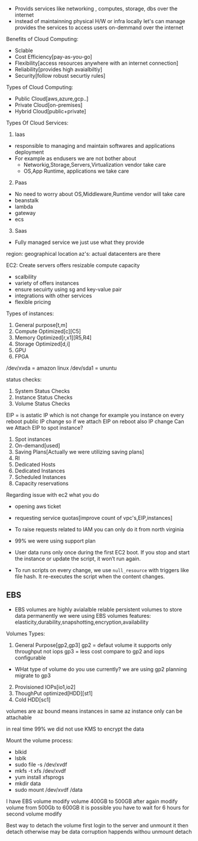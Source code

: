 - Provids services like networking , computes, storage, dbs over the internet
- instead of maintainning physical H/W or infra locally let's can manage provides the services to access users on-demmand over the internet 

Benefits of Cloud Computing:
- Sclable
- Cost Efficiency[pay-as-you-go]
- Flexibility[access resources anywhere with an internet connection]
- Reliability[provides high avaialbiltiy]
- Security[follow robust securtiy rules]

Types of Cloud Computing:
- Public Cloud[aws,azure,gcp..]
- Private Cloud[on-premises]
- Hybrid Cloud[public+private]

Types Of Cloud Services:
1. Iaas
- responsible to managing and maintain softwares and applications deployment
- For example as endusers we are not bother about
  - Networkig,Storage,Servers,Virtualization vendor take care
  - OS,App Runtime, applications we take care
2. Paas
- No need to worry about OS,Middleware,Runtime vendor will take care
- beanstalk
- lambda
- gateway
- ecs
3. Saas
- Fully managed service we just use what they provide

region: geographical location
az's: actual datacenters are there

EC2: Create servers offers resizable compute capacity
- scalbility
- variety of offers instances
- ensure secuirty using sg and key-value pair
- integrations with other services
- flexible pricing

Types of instances:
1. General purpose[t,m]
2. Compute Optimized[c][C5]
3. Memory Optimized[r,x1][R5,R4]
4. Storage Optimized[d,i]
5. GPU
6. FPGA

/dev/xvda = amazon linux
/dev/sda1 = ununtu

status checks:
1. System Status Checks
2. Instance Status Checks
3. Volume Status Checks

EIP = is astatic IP which is not change for example you instance on every reboot public IP change so if we attach EIP on reboot also IP change
Can we Attach EIP to spot instance?

1. Spot instances
2. On-demand[used]
3. Saving Plans[Actually we were utilizing saving plans]
4. RI
5. Dedicated Hosts
6. Dedicated Instances
7. Scheduled Instances
8. Capacity reservations

Regarding issue with ec2 what you do
- opening aws ticket
- requesting service quotas[improve count of vpc's,EIP,instances]
- To raise requests related to IAM you can only do it from north virginia
- 99% we were using support plan

- User data runs only once during the first EC2 boot. If you stop and start the instance or update the script, it won’t run again.
- To run scripts on every change, we use `null_resource` with triggers like file hash. It re-executes the script when the content changes.

EBS
---
- EBS volumes are highly avialalble relable persistent volumes to store data permanently we were using EBS volumes
features: elasticity,durability,snapshotting,encryption,availability

Volumes Types:
1. General Purpose[gp2,gp3]
   gp2 = defaut volume it supports only throughput not iops
   gp3 = less cost compare to gp2 and iops configurable
- WHat type of volume do you use currently? we are using gp2 planning migrate to gp3 
2. Provisioned IOPs[io1,io2]
3. ThoughPut optimized[HDD][st1]
4. Cold HDD[sc1]

volumes are az bound means instances in same az instance only can be attachable 

in real time 99% we did not use KMS to encrypt the data

Mount the volume process:
- blkid
- lsblk
- sudo file -s /dev/xvdf
- mkfs -t xfs /dev/xvdf
- yum install xfsprogs
- mkdir data
- sudo mount /dev/xvdf /data

I have EBS volume modify volume 400GB to 500GB after again modify volume from 500Gb to 600GB it is possible you have to wait for 6 hours for second volume modify

Best way to detach the volume first login to the server and unmount it then detach otherwise may be data corruption happends withou unmount detach